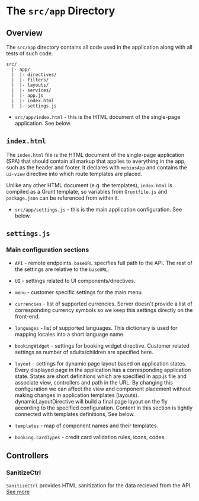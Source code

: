 # The `src/app` Directory

## Overview

The `src/app` directory contains all code used in the application along with all
tests of such code.

```
src/
  |- app/
  |  |- directives/
  |  |- filters/
  |  |- layouts/
  |  |- services/
  |  |- app.js
  |  |- index.html
  |  |- settings.js
```

- `src/app/index.html` - this is the HTML document of the single-page application.
  See below.

## `index.html`

The `index.html` file is the HTML document of the single-page application (SPA)
that should contain all markup that applies to everything in the app, such as
the header and footer. It declares with `mobiusApp` and contains the `ui-view` directive into which route templates are
placed.

Unlike any other HTML document (e.g. the templates), `index.html` is compiled as
a Grunt template, so variables from `Gruntfile.js` and `package.json` can be
referenced from within it.

- `src/app/settings.js` - this is the main application configuration.
  See below.

## `settings.js`

### Main configuration sections

- `API` - remote endpoints. `baseURL` specifies full path to the API. The rest of the settings are relative to the `baseURL`.

- `UI` - settings related to UI components/directives.

- `menu` - customer specific settings for the main menu.

- `currencies` - list of supported currencies. Server doesn't provide a list of corresponding currency symbols so we keep this settings directly on the front-end.

- `languages` - list of supported languages. This dictionary is used for mapping locales into a short language name.

- `bookingWidget` - settings for booking widget directive. Customer related settings as number of adults/children are specified here.

- `layout` - settings for dynamic page layout based on application states. Every displayed page in the application has a corresponding application state. States are short definitions which are specified in app.js file and associate view, controllers and path in the URL. By changing this configuration we can affect the view and component placement without making changes in application templates (layouts). dynamicLayoutDirective will build a final page layout on the fly according to the specified configuration. Content in this section is tightly connected with templates definitions, See below.

- `templates` - map of component names and their templates.

- `booking.cardTypes` - credit card validation rules, icons, codes.

## Controllers

### SanitizeCtrl
`SanitizeCtrl` provides HTML sanitization for the data recieved from the API. [See more](controllers/common/sanitize/README.md)
